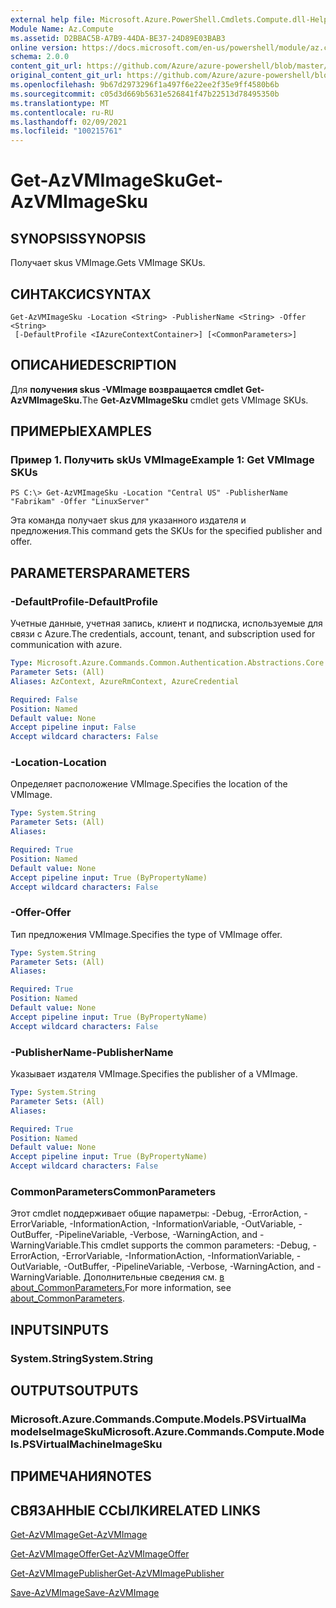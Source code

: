 ```yaml
---
external help file: Microsoft.Azure.PowerShell.Cmdlets.Compute.dll-Help.xml
Module Name: Az.Compute
ms.assetid: D2BBAC5B-A7B9-44DA-BE37-24D89E03BAB3
online version: https://docs.microsoft.com/en-us/powershell/module/az.compute/get-azvmimagesku
schema: 2.0.0
content_git_url: https://github.com/Azure/azure-powershell/blob/master/src/Compute/Compute/help/Get-AzVMImageSku.md
original_content_git_url: https://github.com/Azure/azure-powershell/blob/master/src/Compute/Compute/help/Get-AzVMImageSku.md
ms.openlocfilehash: 9b67d2973296f1a497f6e22ee2f35e9ff4580b6b
ms.sourcegitcommit: c05d3d669b5631e526841f47b22513d78495350b
ms.translationtype: MT
ms.contentlocale: ru-RU
ms.lasthandoff: 02/09/2021
ms.locfileid: "100215761"
---
```

# <span data-ttu-id="5f663-101">Get-AzVMImageSku</span><span class="sxs-lookup"><span data-stu-id="5f663-101">Get-AzVMImageSku</span></span>

## <span data-ttu-id="5f663-102">SYNOPSIS</span><span class="sxs-lookup"><span data-stu-id="5f663-102">SYNOPSIS</span></span>
<span data-ttu-id="5f663-103">Получает skus VMImage.</span><span class="sxs-lookup"><span data-stu-id="5f663-103">Gets VMImage SKUs.</span></span>

## <span data-ttu-id="5f663-104">СИНТАКСИС</span><span class="sxs-lookup"><span data-stu-id="5f663-104">SYNTAX</span></span>

```
Get-AzVMImageSku -Location <String> -PublisherName <String> -Offer <String>
 [-DefaultProfile <IAzureContextContainer>] [<CommonParameters>]
```

## <span data-ttu-id="5f663-105">ОПИСАНИЕ</span><span class="sxs-lookup"><span data-stu-id="5f663-105">DESCRIPTION</span></span>
<span data-ttu-id="5f663-106">Для **получения skus -VMImage возвращается cmdlet Get-AzVMImageSku.**</span><span class="sxs-lookup"><span data-stu-id="5f663-106">The **Get-AzVMImageSku** cmdlet gets VMImage SKUs.</span></span>

## <span data-ttu-id="5f663-107">ПРИМЕРЫ</span><span class="sxs-lookup"><span data-stu-id="5f663-107">EXAMPLES</span></span>

### <span data-ttu-id="5f663-108">Пример 1. Получить skUs VMImage</span><span class="sxs-lookup"><span data-stu-id="5f663-108">Example 1: Get VMImage SKUs</span></span>
```
PS C:\> Get-AzVMImageSku -Location "Central US" -PublisherName "Fabrikam" -Offer "LinuxServer"
```

<span data-ttu-id="5f663-109">Эта команда получает skus для указанного издателя и предложения.</span><span class="sxs-lookup"><span data-stu-id="5f663-109">This command gets the SKUs for the specified publisher and offer.</span></span>

## <span data-ttu-id="5f663-110">PARAMETERS</span><span class="sxs-lookup"><span data-stu-id="5f663-110">PARAMETERS</span></span>

### <span data-ttu-id="5f663-111">-DefaultProfile</span><span class="sxs-lookup"><span data-stu-id="5f663-111">-DefaultProfile</span></span>
<span data-ttu-id="5f663-112">Учетные данные, учетная запись, клиент и подписка, используемые для связи с Azure.</span><span class="sxs-lookup"><span data-stu-id="5f663-112">The credentials, account, tenant, and subscription used for communication with azure.</span></span>

```yaml
Type: Microsoft.Azure.Commands.Common.Authentication.Abstractions.Core.IAzureContextContainer
Parameter Sets: (All)
Aliases: AzContext, AzureRmContext, AzureCredential

Required: False
Position: Named
Default value: None
Accept pipeline input: False
Accept wildcard characters: False
```

### <span data-ttu-id="5f663-113">-Location</span><span class="sxs-lookup"><span data-stu-id="5f663-113">-Location</span></span>
<span data-ttu-id="5f663-114">Определяет расположение VMImage.</span><span class="sxs-lookup"><span data-stu-id="5f663-114">Specifies the location of the VMImage.</span></span>

```yaml
Type: System.String
Parameter Sets: (All)
Aliases:

Required: True
Position: Named
Default value: None
Accept pipeline input: True (ByPropertyName)
Accept wildcard characters: False
```

### <span data-ttu-id="5f663-115">-Offer</span><span class="sxs-lookup"><span data-stu-id="5f663-115">-Offer</span></span>
<span data-ttu-id="5f663-116">Тип предложения VMImage.</span><span class="sxs-lookup"><span data-stu-id="5f663-116">Specifies the type of VMImage offer.</span></span>

```yaml
Type: System.String
Parameter Sets: (All)
Aliases:

Required: True
Position: Named
Default value: None
Accept pipeline input: True (ByPropertyName)
Accept wildcard characters: False
```

### <span data-ttu-id="5f663-117">-PublisherName</span><span class="sxs-lookup"><span data-stu-id="5f663-117">-PublisherName</span></span>
<span data-ttu-id="5f663-118">Указывает издателя VMImage.</span><span class="sxs-lookup"><span data-stu-id="5f663-118">Specifies the publisher of a VMImage.</span></span>

```yaml
Type: System.String
Parameter Sets: (All)
Aliases:

Required: True
Position: Named
Default value: None
Accept pipeline input: True (ByPropertyName)
Accept wildcard characters: False
```

### <span data-ttu-id="5f663-119">CommonParameters</span><span class="sxs-lookup"><span data-stu-id="5f663-119">CommonParameters</span></span>
<span data-ttu-id="5f663-120">Этот cmdlet поддерживает общие параметры: -Debug, -ErrorAction, -ErrorVariable, -InformationAction, -InformationVariable, -OutVariable, -OutBuffer, -PipelineVariable, -Verbose, -WarningAction, and -WarningVariable.</span><span class="sxs-lookup"><span data-stu-id="5f663-120">This cmdlet supports the common parameters: -Debug, -ErrorAction, -ErrorVariable, -InformationAction, -InformationVariable, -OutVariable, -OutBuffer, -PipelineVariable, -Verbose, -WarningAction, and -WarningVariable.</span></span> <span data-ttu-id="5f663-121">Дополнительные сведения см. [в about_CommonParameters.](http://go.microsoft.com/fwlink/?LinkID=113216)</span><span class="sxs-lookup"><span data-stu-id="5f663-121">For more information, see [about_CommonParameters](http://go.microsoft.com/fwlink/?LinkID=113216).</span></span>

## <span data-ttu-id="5f663-122">INPUTS</span><span class="sxs-lookup"><span data-stu-id="5f663-122">INPUTS</span></span>

### <span data-ttu-id="5f663-123">System.String</span><span class="sxs-lookup"><span data-stu-id="5f663-123">System.String</span></span>

## <span data-ttu-id="5f663-124">OUTPUTS</span><span class="sxs-lookup"><span data-stu-id="5f663-124">OUTPUTS</span></span>

### <span data-ttu-id="5f663-125">Microsoft.Azure.Commands.Compute.Models.PSVirtualMa modelseImageSku</span><span class="sxs-lookup"><span data-stu-id="5f663-125">Microsoft.Azure.Commands.Compute.Models.PSVirtualMachineImageSku</span></span>

## <span data-ttu-id="5f663-126">ПРИМЕЧАНИЯ</span><span class="sxs-lookup"><span data-stu-id="5f663-126">NOTES</span></span>

## <span data-ttu-id="5f663-127">СВЯЗАННЫЕ ССЫЛКИ</span><span class="sxs-lookup"><span data-stu-id="5f663-127">RELATED LINKS</span></span>

[<span data-ttu-id="5f663-128">Get-AzVMImage</span><span class="sxs-lookup"><span data-stu-id="5f663-128">Get-AzVMImage</span></span>](./Get-AzVMImage.md)

[<span data-ttu-id="5f663-129">Get-AzVMImageOffer</span><span class="sxs-lookup"><span data-stu-id="5f663-129">Get-AzVMImageOffer</span></span>](./Get-AzVMImageOffer.md)

[<span data-ttu-id="5f663-130">Get-AzVMImagePublisher</span><span class="sxs-lookup"><span data-stu-id="5f663-130">Get-AzVMImagePublisher</span></span>](./Get-AzVMImagePublisher.md)

[<span data-ttu-id="5f663-131">Save-AzVMImage</span><span class="sxs-lookup"><span data-stu-id="5f663-131">Save-AzVMImage</span></span>](./Save-AzVMImage.md)


